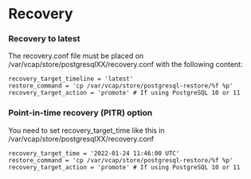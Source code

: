 # Recovery 

### Recovery to latest 
The recovery.conf file must be placed on /var/vcap/store/postgresqlXX/recovery.conf with the following content:

```
recovery_target_timeline = 'latest'
restore_command = 'cp /var/vcap/store/postgresql-restore/%f %p'
recovery_target_action = 'promote' # If using PostgreSQL 10 or 11
```

### Point-in-time recovery (PITR) option
You need to set recovery_target_time like this in  /var/vcap/store/postgresqlXX/recovery.conf 

```
recovery_target_time = '2022-01-24 11:46:00 UTC'
restore_command = 'cp /var/vcap/store/postgresql-restore/%f %p'
recovery_target_action = 'promote' # If using PostgreSQL 10 or 11
```

